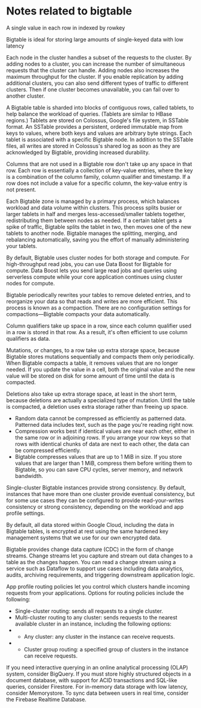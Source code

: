 # Notes related to bigtable

A single value in each row in indexed by rowkey

Bigtable is ideal for storing large amounts of single-keyed data with low latency

Each node in the cluster handles a subset of the requests to the cluster. By adding nodes to a cluster, you can increase the number of simultaneous requests that the cluster can handle. Adding nodes also increases the maximum throughput for the cluster. If you enable replication by adding additional clusters, you can also send different types of traffic to different clusters. Then if one cluster becomes unavailable, you can fail over to another cluster.

A Bigtable table is sharded into blocks of contiguous rows, called tablets, to help balance the workload of queries. (Tablets are similar to HBase regions.) Tablets are stored on Colossus, Google's file system, in SSTable format. An SSTable provides a persistent, ordered immutable map from keys to values, where both keys and values are arbitrary byte strings. Each tablet is associated with a specific Bigtable node. In addition to the SSTable files, all writes are stored in Colossus's shared log as soon as they are acknowledged by Bigtable, providing increased durability.

Columns that are not used in a Bigtable row don't take up any space in that row. Each row is essentially a collection of key-value entries, where the key is a combination of the column family, column qualifier and timestamp. If a row does not include a value for a specific column, the key-value entry is not present.

Each Bigtable zone is managed by a primary process, which balances workload and data volume within clusters. This process splits busier or larger tablets in half and merges less-accessed/smaller tablets together, redistributing them between nodes as needed. If a certain tablet gets a spike of traffic, Bigtable splits the tablet in two, then moves one of the new tablets to another node. Bigtable manages the splitting, merging, and rebalancing automatically, saving you the effort of manually administering your tablets.

By default, Bigtable uses cluster nodes for both storage and compute. For high-throughput read jobs, you can use Data Boost for Bigtable for compute. Data Boost lets you send large read jobs and queries using serverless compute while your core application continues using cluster nodes for compute. 

Bigtable periodically rewrites your tables to remove deleted entries, and to reorganize your data so that reads and writes are more efficient. This process is known as a compaction. There are no configuration settings for compactions—Bigtable compacts your data automatically.

Column qualifiers take up space in a row, since each column qualifier used in a row is stored in that row. As a result, it's often efficient to use column qualifiers as data.


Mutations, or changes, to a row take up extra storage space, because Bigtable stores mutations sequentially and compacts them only periodically. When Bigtable compacts a table, it removes values that are no longer needed. If you update the value in a cell, both the original value and the new value will be stored on disk for some amount of time until the data is compacted.

Deletions also take up extra storage space, at least in the short term, because deletions are actually a specialized type of mutation. Until the table is compacted, a deletion uses extra storage rather than freeing up space.

- Random data cannot be compressed as efficiently as patterned data. Patterned data includes text, such as the page you're reading right now.
- Compression works best if identical values are near each other, either in the same row or in adjoining rows. If you arrange your row keys so that rows with identical chunks of data are next to each other, the data can be compressed efficiently.
- Bigtable compresses values that are up to 1 MiB in size. If you store values that are larger than 1 MiB, compress them before writing them to Bigtable, so you can save CPU cycles, server memory, and network bandwidth.

Single-cluster Bigtable instances provide strong consistency. By default, instances that have more than one cluster provide eventual consistency, but for some use cases they can be configured to provide read-your-writes consistency or strong consistency, depending on the workload and app profile settings.

By default, all data stored within Google Cloud, including the data in Bigtable tables, is encrypted at rest using the same hardened key management systems that we use for our own encrypted data.

Bigtable provides change data capture (CDC) in the form of change streams. Change streams let you capture and stream out data changes to a table as the changes happen. You can read a change stream using a service such as Dataflow to support use cases including data analytics, audits, archiving requirements, and triggering downstream application logic. 

App profile routing policies let you control which clusters handle incoming requests from your applications. Options for routing policies include the following:

- Single-cluster routing: sends all requests to a single cluster.
- Multi-cluster routing to any cluster: sends requests to the nearest available cluster in an instance, including the following options:
- - Any cluster: any cluster in the instance can receive requests.
- - Cluster group routing: a specified group of clusters in the instance can receive requests.

If you need interactive querying in an online analytical processing (OLAP) system, consider BigQuery.
If you must store highly structured objects in a document database, with support for ACID transactions and SQL-like queries, consider Firestore.
For in-memory data storage with low latency, consider Memorystore.
To sync data between users in real time, consider the Firebase Realtime Database.

